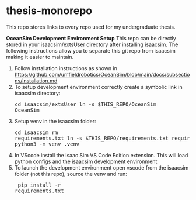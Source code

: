 # thesis-monorepo

This repo stores links to every repo used for my undergraduate thesis.

**OceanSim Development Environment Setup**
This repo can be directly stored in your isaacsim/extsUser directory after installing isaacsim. The following instructions allow you to separate this git repo from isaacsim making it easier to maintain.

1. Follow installation instructions as shown in https://github.com/umfieldrobotics/OceanSim/blob/main/docs/subsections/installation.md
2. To setup development environment correctly create a symbolic link in isaacsim directory: <pre>cd isaacsim/extsUser
ln -s $THIS_REPO/OceanSim OceanSim</pre>
3. Setup venv in the isaacsim folder: <pre>cd isaacsim
rm requirements.txt
ln -s $THIS_REPO/requirements.txt requirements.txt
python3 -m venv .venv</pre>
4. In VScode install the Isaac Sim VS Code Edition extension. This will load python configs and the isaacsim development environment
5. To launch the development environment open vscode from the isaacsim folder (not this repo), source the venv and run: <pre> pip install -r requirements.txt </pre>


